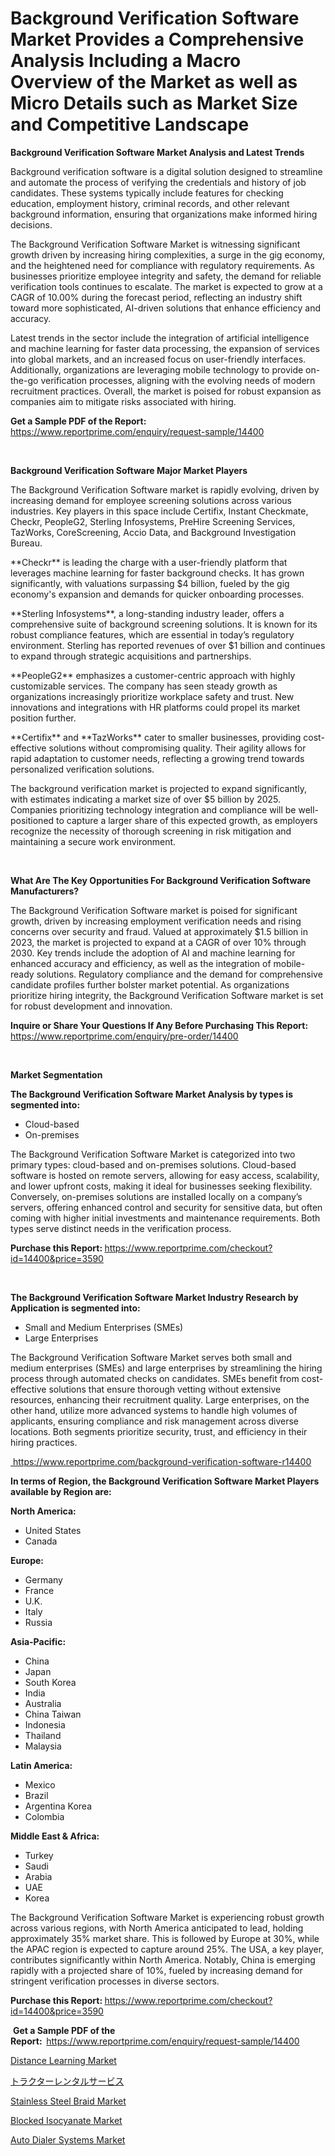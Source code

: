 <p><h1>Background Verification Software Market Provides a Comprehensive Analysis Including a Macro Overview of the Market as well as Micro Details such as Market Size and Competitive Landscape</h1></p><p><strong>Background Verification Software Market Analysis and Latest Trends</strong></p>
<p><p>Background verification software is a digital solution designed to streamline and automate the process of verifying the credentials and history of job candidates. These systems typically include features for checking education, employment history, criminal records, and other relevant background information, ensuring that organizations make informed hiring decisions.</p><p>The Background Verification Software Market is witnessing significant growth driven by increasing hiring complexities, a surge in the gig economy, and the heightened need for compliance with regulatory requirements. As businesses prioritize employee integrity and safety, the demand for reliable verification tools continues to escalate. The market is expected to grow at a CAGR of 10.00% during the forecast period, reflecting an industry shift toward more sophisticated, AI-driven solutions that enhance efficiency and accuracy.</p><p>Latest trends in the sector include the integration of artificial intelligence and machine learning for faster data processing, the expansion of services into global markets, and an increased focus on user-friendly interfaces. Additionally, organizations are leveraging mobile technology to provide on-the-go verification processes, aligning with the evolving needs of modern recruitment practices. Overall, the market is poised for robust expansion as companies aim to mitigate risks associated with hiring.</p></p>
<p><strong>Get a Sample PDF of the Report:&nbsp;</strong> <a href="https://www.reportprime.com/enquiry/request-sample/14400">https://www.reportprime.com/enquiry/request-sample/14400</a></p>
<p>&nbsp;</p>
<p><strong>Background Verification Software Major Market Players</strong></p>
<p><p>The Background Verification Software market is rapidly evolving, driven by increasing demand for employee screening solutions across various industries. Key players in this space include Certifix, Instant Checkmate, Checkr, PeopleG2, Sterling Infosystems, PreHire Screening Services, TazWorks, CoreScreening, Accio Data, and Background Investigation Bureau.</p><p>**Checkr** is leading the charge with a user-friendly platform that leverages machine learning for faster background checks. It has grown significantly, with valuations surpassing $4 billion, fueled by the gig economy's expansion and demands for quicker onboarding processes.</p><p>**Sterling Infosystems**, a long-standing industry leader, offers a comprehensive suite of background screening solutions. It is known for its robust compliance features, which are essential in today’s regulatory environment. Sterling has reported revenues of over $1 billion and continues to expand through strategic acquisitions and partnerships.</p><p>**PeopleG2** emphasizes a customer-centric approach with highly customizable services. The company has seen steady growth as organizations increasingly prioritize workplace safety and trust. New innovations and integrations with HR platforms could propel its market position further.</p><p>**Certifix** and **TazWorks** cater to smaller businesses, providing cost-effective solutions without compromising quality. Their agility allows for rapid adaptation to customer needs, reflecting a growing trend towards personalized verification solutions.</p><p>The background verification market is projected to expand significantly, with estimates indicating a market size of over $5 billion by 2025. Companies prioritizing technology integration and compliance will be well-positioned to capture a larger share of this expected growth, as employers recognize the necessity of thorough screening in risk mitigation and maintaining a secure work environment.</p></p>
<p>&nbsp;</p>
<p><strong>What Are The Key Opportunities For Background Verification Software Manufacturers?</strong></p>
<p><p>The Background Verification Software market is poised for significant growth, driven by increasing employment verification needs and rising concerns over security and fraud. Valued at approximately $1.5 billion in 2023, the market is projected to expand at a CAGR of over 10% through 2030. Key trends include the adoption of AI and machine learning for enhanced accuracy and efficiency, as well as the integration of mobile-ready solutions. Regulatory compliance and the demand for comprehensive candidate profiles further bolster market potential. As organizations prioritize hiring integrity, the Background Verification Software market is set for robust development and innovation.</p></p>
<p><strong>Inquire or Share Your Questions If Any Before Purchasing This Report:</strong> <a href="https://www.reportprime.com/enquiry/pre-order/14400">https://www.reportprime.com/enquiry/pre-order/14400</a></p>
<p>&nbsp;</p>
<p><strong>Market Segmentation</strong></p>
<p><strong>The Background Verification Software Market Analysis by types is segmented into:</strong></p>
<p><ul><li>Cloud-based</li><li>On-premises</li></ul></p>
<p><p>The Background Verification Software Market is categorized into two primary types: cloud-based and on-premises solutions. Cloud-based software is hosted on remote servers, allowing for easy access, scalability, and lower upfront costs, making it ideal for businesses seeking flexibility. Conversely, on-premises solutions are installed locally on a company’s servers, offering enhanced control and security for sensitive data, but often coming with higher initial investments and maintenance requirements. Both types serve distinct needs in the verification process.</p></p>
<p><strong>Purchase this Report:&nbsp;</strong><a href="https://www.reportprime.com/checkout?id=14400&price=3590">https://www.reportprime.com/checkout?id=14400&price=3590</a></p>
<p>&nbsp;</p>
<p><strong>The Background Verification Software Market Industry Research by Application is segmented into:</strong></p>
<p><ul><li>Small and Medium Enterprises (SMEs)</li><li>Large Enterprises</li></ul></p>
<p><p>The Background Verification Software Market serves both small and medium enterprises (SMEs) and large enterprises by streamlining the hiring process through automated checks on candidates. SMEs benefit from cost-effective solutions that ensure thorough vetting without extensive resources, enhancing their recruitment quality. Large enterprises, on the other hand, utilize more advanced systems to handle high volumes of applicants, ensuring compliance and risk management across diverse locations. Both segments prioritize security, trust, and efficiency in their hiring practices.</p></p>
<p><a href="https://www.reportprime.com/background-verification-software-r14400">&nbsp;https://www.reportprime.com/background-verification-software-r14400</a></p>
<p><strong>In terms of Region, the Background Verification Software Market Players available by Region are:</strong></p>
<p>
    <p> <strong> North America: </strong>
        <ul>
            <li>United States</li>
            <li>Canada</li>
        </ul>
        </p> 
    <p> <strong> Europe: </strong>
        <ul>
            <li>Germany</li>
            <li>France</li>
            <li>U.K.</li>
            <li>Italy</li>
            <li>Russia</li>
        </ul>
        </p> 
    <p> <strong> Asia-Pacific: </strong>
        <ul>
            <li>China</li>
            <li>Japan</li>
            <li>South Korea</li>
            <li>India</li>
            <li>Australia</li>
            <li>China Taiwan</li>
            <li>Indonesia</li>
            <li>Thailand</li>
            <li>Malaysia</li>
        </ul>
        </p> 
    <p> <strong> Latin America: </strong>
        <ul>
            <li>Mexico</li>
            <li>Brazil</li>
            <li>Argentina Korea</li>
            <li>Colombia</li>
        </ul>
        </p> 
    <p> <strong> Middle East & Africa: </strong>
        <ul>
            <li>Turkey</li>
            <li>Saudi</li>
            <li>Arabia</li>
            <li>UAE</li>
            <li>Korea</li>
        </ul>
    </p>
    </p>
<p><p>The Background Verification Software Market is experiencing robust growth across various regions, with North America anticipated to lead, holding approximately 35% market share. This is followed by Europe at 30%, while the APAC region is expected to capture around 25%. The USA, a key player, contributes significantly within North America. Notably, China is emerging rapidly with a projected share of 10%, fueled by increasing demand for stringent verification processes in diverse sectors.</p></p>
<p><strong>Purchase this Report: </strong><a href="https://www.reportprime.com/checkout?id=14400&price=3590">https://www.reportprime.com/checkout?id=14400&price=3590</a></p>
<p>&nbsp;<strong>Get a Sample PDF of the Report:&nbsp;&nbsp;</strong><a href="https://www.reportprime.com/enquiry/request-sample/14400">https://www.reportprime.com/enquiry/request-sample/14400</a></p>
<p><strong></strong></p>
<p><p><a href="https://www.linkedin.com/pulse/future-trajectory-distance-learning-market-emerging-trends-yqkne?trackingId=anVxwZJxSOCdBflGlAkX9g%3D%3D">Distance Learning Market</a></p><p><a href="https://medium.com/@beaudamore/2024%E5%B9%B4%E3%81%8B%E3%82%892031%E5%B9%B4%E3%81%BE%E3%81%A7%E3%81%AE%E3%83%88%E3%83%A9%E3%82%AF%E3%82%BF%E3%83%BC%E3%83%AC%E3%83%B3%E3%82%BF%E3%83%AB%E3%82%B5%E3%83%BC%E3%83%93%E3%82%B9%E5%B8%82%E5%A0%B4%E3%81%AE%E6%88%90%E9%95%B7%E8%A6%8B%E9%80%9A%E3%81%97%E3%81%A8-%E3%82%A2%E3%83%97%E3%83%AA%E3%82%B1%E3%83%BC%E3%82%B7%E3%83%A7%E3%83%B3%E5%88%A5-%E5%B8%82%E5%A0%B4%E3%81%AE%E5%9C%B0%E5%9F%9F%E5%B1%95%E6%9C%9B-%E3%81%8A%E3%82%88%E3%81%B3%E5%8F%8E%E7%9B%8A%E3%81%AB%E3%82%88%E3%82%8B%E5%B8%82%E5%A0%B4%E5%8B%95%E5%90%91%E5%88%86%E6%9E%90%E3%81%AB%E5%9F%BA%E3%81%A5%E3%81%84%E3%81%A6-%E5%B9%B4%E5%B9%B3%E5%9D%87%E6%88%90%E9%95%B7%E7%8E%87-cagr-9-5-%E3%82%92%E4%BA%88%E6%B8%AC%E3%81%97%E3%81%A6%E3%81%84%E3%81%BE%E3%81%99-4893088143cd">トラクターレンタルサービス</a></p><p><a href="https://medium.com/@zayunoz657456/the-stainless-steel-braid-market-has-grown-significantly-as-a-result-of-several-important-causes-9c1b6cf6c3e0">Stainless Steel Braid Market</a></p><p><a href="https://issuu.com/reportprime-2/docs/blocked-isocyanate-market-size-2030_0a941d903f6666">Blocked Isocyanate Market</a></p><p><a href="https://github.com/SanjidaMahmud54/Market-Research-Report-List-1/blob/main/auto-dialer-systems-market.md">Auto Dialer Systems Market</a></p></p>
